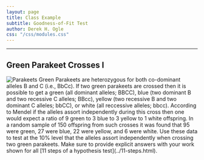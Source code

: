 ```yaml
---
layout: page
title: Class Example
subtitle: Goodness-of-Fit Test
author: Derek H. Ogle
css: "/css/modules.css"
---
```


----

## Green Parakeet Crosses I
<img src="http://derekogle.com/NCMTH107/modules/CEx/zimgs/parakeets.jpg" alt="Parakeets" class="img-right">
Green Parakeets are heterozygous for both co-dominant alleles B and C (i.e., BbCc). If two green parakeets are crossed then it is possible to get a green (all dominant alleles; BBCC), blue (two dominant B and two recessive C alleles; BBcc), yellow (two recessive B and two dominant C alleles; bbCC), or white (all reccessive alleles; bbcc). According to Mendel if the alleles assort independently during this cross then one would expect a ratio of 9 green to 3 blue to 3 yellow to 1 white offspring. In a random sample of 150 offspring from such crosses it was found that 95 were green, 27 were blue, 22 were yellow, and 6 were white. Use these data to test at the 10% level that the alleles assort independently when crossing two green parakeets. Make sure to provide explicit answers with your work shown for all [11 steps of a hypothesis test](../11-steps.html).
